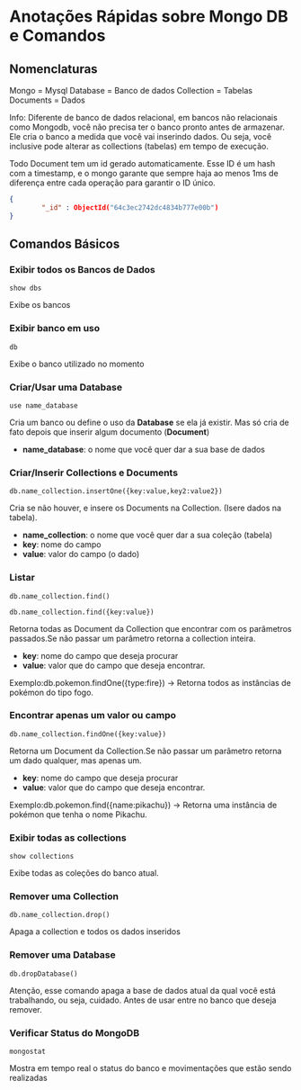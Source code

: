 # Anotações Rápidas sobre Mongo DB e Comandos
## Nomenclaturas
Mongo = Mysql
Database = Banco de dados
Collection = Tabelas
Documents = Dados

Info: Diferente de banco de dados relacional, em bancos não relacionais como Mongodb, você não precisa ter o banco pronto antes de armazenar. Ele cria o banco a medida que você vai inserindo dados. Ou seja, você inclusive pode alterar as collections (tabelas) em tempo de execução.

Todo Document tem um id gerado automaticamente. Esse ID é um hash com a timestamp, e o mongo garante que sempre haja ao menos 1ms de diferença entre cada operação para garantir o ID único.

```JSON
{
        "_id" : ObjectId("64c3ec2742dc4834b777e00b")
}
```

## Comandos Básicos
### Exibir todos os Bancos de Dados
```show dbs```

Exibe os bancos

### Exibir banco em uso
  ```db```

  Exibe o banco utilizado no momento

### Criar/Usar uma Database
```use name_database```

Cria um banco ou define o uso da **Database** se ela já existir. Mas só cria de fato depois que inserir algum documento (**Document**)

* **name_database**: o nome que você quer dar a sua base de dados

### Criar/Inserir Collections e Documents
```db.name_collection.insertOne({key:value,key2:value2})```

Cria se não houver, e insere os Documents na Collection. (Isere dados na tabela).

* **name_collection**: o nome que você quer dar a sua coleção (tabela)
* **key**: nome do campo
* **value**: valor do campo (o dado)

### Listar 
```db.name_collection.find()```

```db.name_collection.find({key:value})```


Retorna todas as Document da Collection que encontrar com os parâmetros passados.Se não passar um parâmetro retorna a collection inteira.

* **key**: nome do campo que deseja procurar
* **value**: valor que do campo que deseja encontrar.
  
Exemplo:db.pokemon.findOne({type:fire}) -> Retorna todos as instâncias de pokémon do tipo fogo.

### Encontrar apenas um valor ou campo
```db.name_collection.findOne({key:value})```

Retorna um Document da Collection.Se não passar um parâmetro retorna um dado qualquer, mas apenas um.

* **key**: nome do campo que deseja procurar
* **value**: valor que do campo que deseja encontrar.

Exemplo:db.pokemon.find({name:pikachu}) -> Retorna uma instância de pokémon que tenha o nome Pikachu.


### Exibir todas as collections
```show collections```

Exibe todas as coleções do banco atual.


### Remover uma Collection
```db.name_collection.drop()```

Apaga a collection e todos os dados inseridos


### Remover uma Database
```db.dropDatabase()```

Atenção, esse comando apaga a base de dados atual da qual você está trabalhando, ou seja, cuidado. Antes de usar entre no banco que deseja remover.

### Verificar Status do MongoDB
```mongostat```

Mostra em tempo real o status do banco e movimentações que estão sendo realizadas

